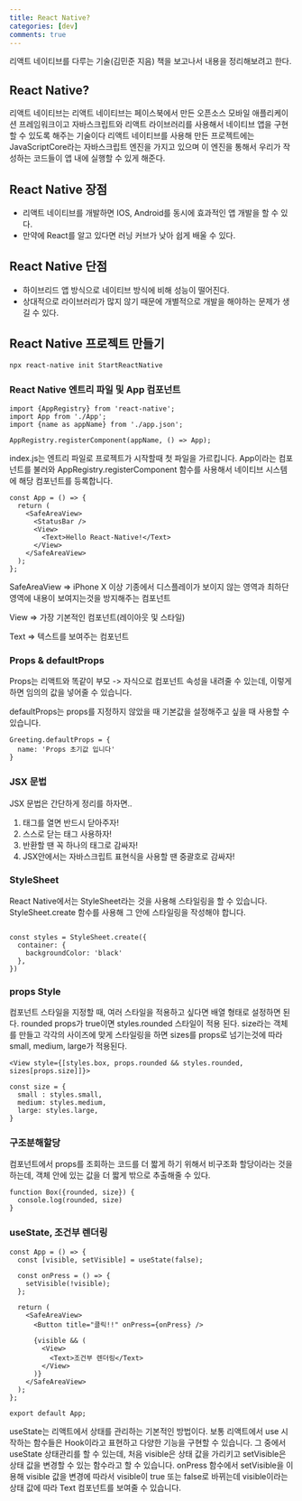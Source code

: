 ```yaml
---
title: React Native?
categories: [dev]
comments: true
---
```


리액트 네이티브를 다루는 기술(김민준 지음) 책을 보고나서 내용을 정리해보려고 한다.

## React Native?

리액트 네이티브는 리액트 네이티브는 페이스북에서 만든 오픈소스 모바일 애플리케이션 프레임워크이고
자바스크립트와 리액트 라이브러리를 사용해서 네이티브 앱을 구현할 수 있도록 해주는 기술이다
리액트 네이티브를 사용해 만든 프로젝트에는 JavaScriptCore라는 자바스크립트 엔진을 가지고 있으며 이 엔진을 통해서 우리가 작성하는 코드들이 앱 내에 실행할 수 있게 해준다.

## React Native 장점

- 리액트 네이티브를 개발하면 IOS, Android를 동시에 효과적인 앱 개발을 할 수 있다.
- 만약에 React를 알고 있다면 러닝 커브가 낮아 쉽게 배울 수 있다.

## React Native 단점

- 하이브리드 앱 방식으로 네이티브 방식에 비해 성능이 떨어진다.
- 상대적으로 라이브러리가 많지 않기 때문에 개별적으로 개발을 해야하는 문제가 생길 수 있다.

## React Native 프로젝트 만들기

```
npx react-native init StartReactNative

```

### React Native 엔트리 파일 및 App 컴포넌트

```
import {AppRegistry} from 'react-native';
import App from './App';
import {name as appName} from './app.json';

AppRegistry.registerComponent(appName, () => App);

```

index.js는 엔트리 파일로 프로젝트가 시작할때 첫 파일을 가르킵니다.
App이라는 컴포넌트를 불러와 AppRegistry.registerComponent 함수를 사용해서 네이티브 시스템에 해당 컴포넌트를 등록합니다.

```
const App = () => {
  return (
    <SafeAreaView>
      <StatusBar />
      <View>
        <Text>Hello React-Native!</Text>
      </View>
    </SafeAreaView>
  );
};
```

SafeAreaView => iPhone X 이상 기종에서 디스플레이가 보이지 않는 영역과 최하단 영역에 내용이 보여지는것을 방지해주는 컴포넌트

View => 가장 기본적인 컴포넌트(레이아웃 및 스타일)

Text => 텍스트를 보여주는 컴포넌트

### Props & defaultProps

Props는 리액트와 똑같이 부모 -> 자식으로 컴포넌트 속성을 내려줄 수 있는데, 이렇게 하면 임의의 값을 넣어줄 수 있습니다.

defaultProps는 props를 지정하지 않았을 때 기본값을 설정해주고 싶을 때 사용할 수 있습니다.

```
Greeting.defaultProps = {
  name: 'Props 초기값 입니다'
}
```

### JSX 문법

JSX 문법은 간단하게 정리를 하자면..

1. 태그를 열면 반드시 닫아주자!
2. 스스로 닫는 태그 사용하자!
3. 반환할 땐 꼭 하나의 태그로 감싸자!
4. JSX안에서는 자바스크립트 표현식을 사용할 땐 중괄호로 감싸자!

### StyleSheet

React Native에서는 StyleSheet라는 것을 사용해 스타일링을 할 수 있습니다.
StyleSheet.create 함수를 사용해 그 안에 스타일링을 작성해야 합니다.

```

const styles = StyleSheet.create({
  container: {
    backgroundColor: 'black'
  },
})

```

### props Style

컴포넌트 스타일을 지정할 때, 여러 스타일을 적용하고 싶다면 배열 형태로 설정하면 된다.
rounded props가 true이면 styles.rounded 스타일이 적용 된다.
size라는 객체를 만들고 각각의 사이즈에 맞게 스타일링을 하면 sizes를 props로 넘기는것에 따라
small, medium, large가 적용된다.

```
<View style={[styles.box, props.rounded && styles.rounded, sizes[props.size]]}>

const size = {
  small : styles.small,
  medium: styles.medium,
  large: styles.large,
}

```

### 구조분해할당

컴포넌트에서 props를 조회하는 코드를 더 짧게 하기 위해서 비구조화 할당이라는 것을 하는데, 객체 안에 있는 값을 더 짧게 밖으로 추출해줄 수 있다.

```
function Box({rounded, size}) {
  console.log(rounded, size)
}

```

### useState, 조건부 렌더링

```
const App = () => {
  const [visible, setVisible] = useState(false);

  const onPress = () => {
    setVisible(!visible);
  };

  return (
    <SafeAreaView>
      <Button title="클릭!!" onPress={onPress} />

      {visible && (
        <View>
          <Text>조건부 렌더링</Text>
        </View>
      )}
    </SafeAreaView>
  );
};

export default App;
```

useState는 리액트에서 상태를 관리하는 기본적인 방법이다. 보통 리액트에서 use 시작하는 함수들은 Hook이라고 표현하고 다양한 기능을 구현할 수 있습니다.
그 중에서 useState 상태관리를 할 수 있는데, 처음 visible은 상태 값을 가리키고 setVisible은 상태 값을 변경할 수 있는 함수라고 할 수 있습니다.
onPress 함수에서 setVisible을 이용해 visible 값을 변경에 따라서 visible이 true 또는 false로 바뀌는데 visible이라는 상태 값에 따라
Text 컴포넌트를 보여줄 수 있습니다.
